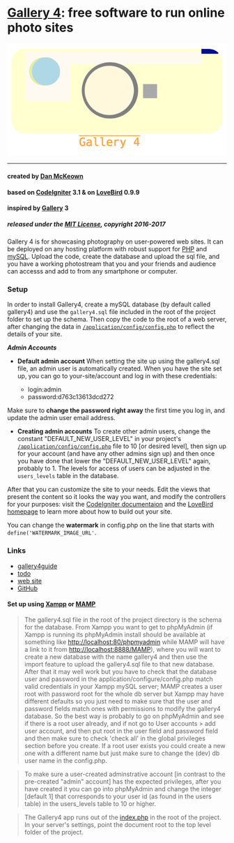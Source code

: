 [Gallery 4](http://gallery4.pacificio.com): free software to run online photo sites
=====
![gallery4logo](assets/images/gallery4logo.png)
***
#### created by [Dan McKeown](http:/danmckeown.info) ####
#### based on [CodeIgniter](http://codeigniter.com) 3.1 & on [LoveBird](http://lovebird.pacificio.com) 0.9.9 ####
#### inspired by [Gallery](http://galleryproject.org) 3 ####
##### released under the [MIT License](LICENSE), copyright 2016-2017 #####

Gallery 4 is for showcasing photography on user-powered web sites.  It can be deployed on any hosting platform with robust support for [PHP](http://php.net) and [mySQL](https://www.mysql.com/).  Upload the code, create the database and upload the sql file, and you have a working photostream that you and your friends and audience can accesss and add to from any smartphone or computer.

### Setup ###
In order to install Gallery4, create a mySQL database (by default called gallery4) and use the `gallery4.sql` file included in the root of the project folder to set up the schema.  Then copy the code to the root of a web server, after changing the data in <code>[/application/config/config.php](application/config/config.php)</code> to reflect the details of your site.

***Admin Accounts***

* **Default admin account**
When setting the site up using the gallery4.sql file, an admin user is automatically created.  When you have the site set up, you can go to your-site/account and log in with these credentials:

    - login:admin
    - password:d763c13613dcd272

Make sure to **change the password right away** the first time you log in, and update the admin user email address.

* **Creating admin accounts**
To create other admin users, change the constant "DEFAULT_NEW_USER_LEVEL" in your project's <code>[/application/config/config.php](application/config/config.php)</code> file to 10 [or desired level], then sign up for your account (and have any other admins sign up) and then once you have done that lower the "DEFAULT_NEW_USER_LEVEL" again, probably to 1.  The levels for access of users can be adjusted in the <code>users_levels</code> table in the database.

After that you can customize the site to your needs.  Edit the views that present the content so it looks the way you want, and modify the controllers for your purposes: visit the [CodeIgniter documentaion](https://www.codeigniter.com/user_guide/) and the [LoveBird homepage](http://lovebird.pacificio.com) to learn more about how to build out your site.

You can change the **watermark** in config.php on the line that starts with `define('WATERMARK_IMAGE_URL'`.  

### Links ###
- [gallery4guide](gallery4guide.md)
- [todo](todo.md)
- [web site](http://gallery4.pacificio.com)
- [GitHub](https://github.com/pacificpelican/gallery4)

#### Set up using [Xampp](https://www.apachefriends.org/index.html) or [MAMP](https://www.mamp.info/en/) ####
> The gallery4.sql file in the root of the project directory is the schema for the database.  From Xampp you want to get to phpMyAdmin (if Xampp is running its phpMyAdmin install should be available at something like [http://localhost:80/phpmyadmin](http://localhost:80/phpmyadmin) while MAMP will have a link to it from [http://localhost:8888/MAMP](http://localhost:8888/MAMP)), where you will want to create a new database with the name gallery4 and then use the import feature to upload the gallery4.sql file to that new database.  After that it may well work but you have to check that the database user and password in the application/configure/config.php match valid credentials in your Xampp mySQL server; MAMP creates a user root with password root for the whole db server but Xampp may have different defaults so you just need to make sure that the user and password fields match ones with permissions to modify the gallery4 database.
So the best way is probably to go on phpMyAdmin and see if there is a root user already, and if not go to User accounts > add user account, and then put root in the user field and password field and then make sure to check 'check all' in the global privileges section before you create.  If a root user exists you could create a new one with a different name but just make sure to change the (dev) db user name in the config.php.

> To make sure a user-created adminstrative account [in contrast to the pre-created "admin" account] has the expected privileges, after you have created it you can go into phpMyAdmin and change the integer [default 1] that corresponds to your user id (as found in the users table) in the users_levels table to 10 or higher.

> The Gallery4 app runs out of the [index.php](index.php) in the root of the project.  In your server's settings, point the document root to the top level folder of the project.
